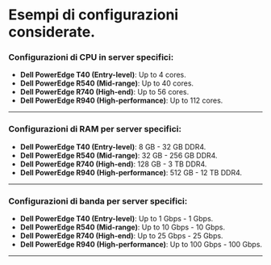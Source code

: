
# Esempi di configurazioni considerate.
### **Configurazioni di CPU in server specifici**:

- **Dell PowerEdge T40 (Entry-level)**: Up to 4 cores.
- **Dell PowerEdge R540 (Mid-range)**: Up to 40 cores.
- **Dell PowerEdge R740 (High-end)**: Up to 56 cores.
- **Dell PowerEdge R940 (High-performance)**: Up to 112 cores.
---

### **Configurazioni di RAM per server specifici**:

- **Dell PowerEdge T40 (Entry-level)**: 8 GB - 32 GB DDR4.
- **Dell PowerEdge R540 (Mid-range)**: 32 GB - 256 GB DDR4.
- **Dell PowerEdge R740 (High-end)**: 128 GB - 3 TB DDR4.
- **Dell PowerEdge R940 (High-performance)**: 512 GB - 12 TB DDR4.
---

### **Configurazioni di banda per server specifici**:
- **Dell PowerEdge T40 (Entry-level)**: Up to 1 Gbps - 1 Gbps.
- **Dell PowerEdge R540 (Mid-range)**: Up to 10 Gbps - 10 Gbps.
- **Dell PowerEdge R740 (High-end)**: Up to 25 Gbps - 25 Gbps.
- **Dell PowerEdge R940 (High-performance)**: Up to 100 Gbps - 100 Gbps.
---
<br />
